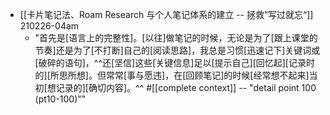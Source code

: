- [[卡片笔记法、Roam Research 与个人笔记体系的建立 -- 拯救”写过就忘“]]
210226-04am
    - "首先是[语言上的完整性]。[以往]做笔记的时候，无论是为了[跟上课堂的节奏]还是为了[不打断]自己的[阅读思路]，我总是习惯[迅速记下]关键词或[破碎的语句]，^^还[坚信]这些[关键信息]足以[提示自己][回忆起][记录时的][所思所想]。但常常[事与愿违]，在[回顾笔记]的时候[经常想不起来]当初[想记录的][确切内容]。^^ #[[complete context]] -- "detail point 100 (pt10-100)""
